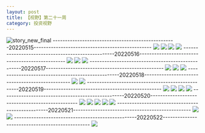 ```yaml
---
layout: post
title: 【视野】第二十一周
category: 投资视野
---
```

![story_new_final](http://rh8cub8wq.hd-bkt.clouddn.com/img/story_new_final_0322.png)
--------------------------------------------------20220515------------------------------------------------
![](http://rh8dao9dj.hd-bkt.clouddn.com/img/factors-220515-new-1.jpg)
![](http://rh8dao9dj.hd-bkt.clouddn.com/img/factors-220515-new-2.jpg)
![](http://rh8dao9dj.hd-bkt.clouddn.com/img/factors-220515-new-3.jpg)
![](http://rh8dao9dj.hd-bkt.clouddn.com/img/factors-220515-new-4.jpg)
--------------------------------------------------20220516------------------------------------------------
![](http://rh8dao9dj.hd-bkt.clouddn.com/img/factors-220516-1.jpg)
![](http://rh8dao9dj.hd-bkt.clouddn.com/img/factors-220516-2.jpg)
![](http://rh8dao9dj.hd-bkt.clouddn.com/img/factors-220516-3.jpg)
--------------------------------------------------20220517------------------------------------------------
![](http://rh8dao9dj.hd-bkt.clouddn.com/img/factors-220517-1.jpg)
![](http://rh8dao9dj.hd-bkt.clouddn.com/img/factors-220517-2.jpg)
![](http://rh8dao9dj.hd-bkt.clouddn.com/img/factors-220517-3.jpg)
--------------------------------------------------20220518------------------------------------------------
![](http://rh8dao9dj.hd-bkt.clouddn.com/img/factors-220518-1.jpg)
![](http://rh8dao9dj.hd-bkt.clouddn.com/img/factors-220518-2.jpg)
--------------------------------------------------20220519------------------------------------------------
![](http://rh8dao9dj.hd-bkt.clouddn.com/img/factors-220519-1.jpg)
![](http://rh8dao9dj.hd-bkt.clouddn.com/img/factors-220519-2.jpg)
![](http://rh8dao9dj.hd-bkt.clouddn.com/img/factors-220519-3.jpg)
![](http://rh8dao9dj.hd-bkt.clouddn.com/img/factors-220519-4.jpg)
--------------------------------------------------20220520------------------------------------------------
![](http://rh8dao9dj.hd-bkt.clouddn.com/img/factors-220520-1.jpg)
![](http://rh8dao9dj.hd-bkt.clouddn.com/img/factors-220520-2.jpg)
![](http://rh8dao9dj.hd-bkt.clouddn.com/img/factors-220520-3.jpg)
![](http://rh8dao9dj.hd-bkt.clouddn.com/img/factors-220520-4.jpg)
![](http://rh8dao9dj.hd-bkt.clouddn.com/img/factors-220520-5.jpg)
--------------------------------------------------20220521------------------------------------------------
![](http://rh8dao9dj.hd-bkt.clouddn.com/img/factors-220521-1.jpg)
![](http://rh8dao9dj.hd-bkt.clouddn.com/img/factors-220521-2.jpg)
--------------------------------------------------20220522------------------------------------------------
![](http://rh8dao9dj.hd-bkt.clouddn.com/img/factors-220522-1.jpg)
  




